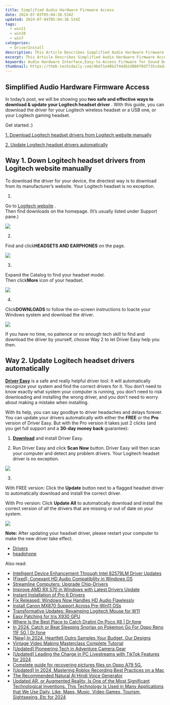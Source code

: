 ```yaml
---
title: Simplified Audio Hardware Firmware Access
date: 2024-07-03T05:04:38.534Z
updated: 2024-07-04T05:04:38.534Z
tags:
  - win11
  - win10
  - win7
categories:
  - DriverInstall
description: This Article Describes Simplified Audio Hardware Firmware Access
excerpt: This Article Describes Simplified Audio Hardware Firmware Access
keywords: Audio Hardware Interface,Easy-to-Access Firmware for Sound Devices,Simplified Hardware Control Software,User-Friendly Audio Firmware Access,Streamlined Audio Device Software,Simple Firmware Setup for Audio Equipment,Intuitive Hardware Software Interfaces
thumbnail: https://thmb.techidaily.com/46df1e48b2f44db2d880f0d7735cdada8076c6dcb75637faff2a09a30c684309.jpg
---
```


## Simplified Audio Hardware Firmware Access

 In today’s post, we will be showing you   **two safe and effective ways to download & update your Logitech headset driver**  . With this guide, you can download the driver for your Logitech wireless headset or a USB one, or your Logitech gaming headset.

Get started.:)

[1. Download Logitech headset drivers from Logitech website manually](#way1)

[2\. Update Logitech headset drivers automatically](#way2)

## Way 1\. Down Logitech headset drivers from Logitech website manually

 To download the driver for your device, the directest way is to download from its manufacturer’s website. Your Logitech headset is no exception.

 1)  

 Go to [Logitech website](http://www.logitech.com/en-us) .  
 Then find downloads on the homepage. (It’s usually listed under Support pane.)

![](https://images.drivereasy.com/wp-content/uploads/2017/08/img_5981950405b27.png)

 2)  

 Find and click**HEADSETS AND EARPHONES** on the page.

![](https://images.drivereasy.com/wp-content/uploads/2017/08/img_59819528446dc.png)

 3)  

 Expand the Catalog to find your headset model.  
 Then click**More** icon of your headset.

![](https://images.drivereasy.com/wp-content/uploads/2017/08/img_598195e29f241.jpg)

 4)  

 Click**DOWNLOADS** to follow the on-screen instructions to loacte your Windows system and download the driver.

 ![](https://images.drivereasy.com/wp-content/uploads/2017/08/img_598197284e6ac.png)

 If you have no time, no patience or no enough tech skill to find and download the driver by yourself, choose Way 2 to let Driver Easy help you then.

## Way 2\. Update Logitech headset drivers automatically

**[Driver Easy](https://tools.techidaily.com/drivereasy/download/)**  is a safe and really helpful driver tool. It  will automatically recognize your system and find the correct drivers for it. You don’t need to know exactly what system your computer is running, you don’t need to risk downloading and installing the wrong driver, and you don’t need to worry about making a mistake when installing.

 With its help, you can say goodbye to driver headaches and delays forever. You can update your drivers automatically with either the **FREE**  or the **Pro**  version of Driver Easy. But with the Pro version it takes just 2 clicks (and you get full support and a **30-day money back** guarantee):

 1) **[Download](https://tools.techidaily.com/drivereasy/download/)**   and install Driver Easy.

 2) Run Driver Easy and click **Scan Now**   button. Driver Easy will then scan your computer and detect any problem drivers. Your Logitech headset driver is no exception.

![](https://images.drivereasy.com/wp-content/uploads/2017/08/img_5981786113621.jpg)

 3)

 With FREE version: Click the **Update**  button next to a flagged headset driver to automatically download and install the correct driver.

With Pro version: Click **Update All**  to automatically download and install the correct version of _all_  the drivers that are missing or out of date on your system.

![](https://images.drivereasy.com/wp-content/uploads/2017/08/img_59819bc4361fa.jpg)

**Note:** After updating your headset driver, please restart your computer to make the new driver take effect.

* [Drivers](https://tools.techidaily.com/drivereasy/download/)
* [headphone](https://store.drivereasy.com/order/cart.php?PRODS=4731822&QTY=1&AFFILIATE=108875)

<ins class="adsbygoogle"
     style="display:block"
     data-ad-format="autorelaxed"
     data-ad-client="ca-pub-7571918770474297"
     data-ad-slot="1223367746"></ins>



<ins class="adsbygoogle"
     style="display:block"
     data-ad-client="ca-pub-7571918770474297"
     data-ad-slot="8358498916"
     data-ad-format="auto"
     data-full-width-responsive="true"></ins>

<span class="atpl-alsoreadstyle">Also read:</span>
<div><ul>
<li><a href="https://driver-install.techidaily.com/intelligent-device-enhancement-through-intel-82579lm-driver-updates/"><u>Intelligent Device Enhancement Through Intel 82579LM Driver Updates</u></a></li>
<li><a href="https://driver-install.techidaily.com/fixed-conexant-hd-audio-compatibility-in-windows-os/"><u>[Fixed]: Conexant HD Audio Compatibility in Windows OS</u></a></li>
<li><a href="https://driver-install.techidaily.com/streamline-computers-upgrade-chip-drivers/"><u>Streamline Computers: Upgrade Chip-Drivers</u></a></li>
<li><a href="https://driver-install.techidaily.com/improve-amd-rx-570-in-windows-with-latest-drivers-update/"><u>Improve AMD RX 570 in Windows with Latest Drivers Update</u></a></li>
<li><a href="https://driver-install.techidaily.com/instant-installation-of-pro-6-drivers/"><u>Instant Installation of Pro 6 Drivers</u></a></li>
<li><a href="https://driver-install.techidaily.com/fix-released-windows-now-handles-hd-audio-flawlessly/"><u>Fix Released: Windows Now Handles HD Audio Flawlessly</u></a></li>
<li><a href="https://driver-install.techidaily.com/install-canon-mx870-support-across-pre-win11-oss/"><u>Install Canon MX870 Support Across Pre-Win11 OSs</u></a></li>
<li><a href="https://driver-install.techidaily.com/transformative-updates-revamping-logitech-mouse-for-w11/"><u>Transformative Updates: Revamping Logitech Mouse for W11</u></a></li>
<li><a href="https://driver-install.techidaily.com/easy-patching-for-iris-x930-gpu/"><u>Easy Patching for Iris X930 GPU</u></a></li>
<li><a href="https://pokemon-go-android.techidaily.com/where-is-the-best-place-to-catch-dratini-on-poco-x6-drfone-by-drfone-virtual-android/"><u>Where Is the Best Place to Catch Dratini On Poco X6 | Dr.fone</u></a></li>
<li><a href="https://android-pokemon-go.techidaily.com/in-2024-catch-or-beat-sleeping-snorlax-on-pokemon-go-for-oppo-reno-11f-5g-drfone-by-drfone-virtual-android/"><u>In 2024, Catch or Beat Sleeping Snorlax on Pokemon Go For Oppo Reno 11F 5G | Dr.fone</u></a></li>
<li><a href="https://fox-helps.techidaily.com/new-in-2024-heartfelt-outro-samples-your-budget-our-designs/"><u>[New] In 2024, Heartfelt Outro Samples  Your Budget, Our Designs</u></a></li>
<li><a href="https://youtube-docs.techidaily.com/ge-video-making-masterclass-complete-tutorial/"><u>Vintage Video Making Masterclass  Complete Tutorial</u></a></li>
<li><a href="https://extra-skills.techidaily.com/updated-pioneering-tech-in-adventure-camera-gear/"><u>[Updated] Pioneering Tech in Adventure Camera Gear</u></a></li>
<li><a href="https://tiktok-videos.techidaily.com/updated-leading-the-charge-in-pc-livestreams-with-tiktok-features-for-2024/"><u>[Updated] Leading the Charge in PC Livestreams with TikTok Features for 2024</u></a></li>
<li><a href="https://phone-solutions.techidaily.com/complete-guide-for-recovering-pictures-files-on-oppo-a79-5g-by-fonelab-android-recover-pictures/"><u>Complete guide for recovering pictures files on Oppo A79 5G.</u></a></li>
<li><a href="https://remote-screen-capture.techidaily.com/updated-in-2024-mastering-roblox-recording-best-practices-on-a-mac/"><u>[Updated] In 2024, Mastering Roblox Recording  Best Practices on a Mac</u></a></li>
<li><a href="https://ai-voice-clone.techidaily.com/the-recommended-natural-ai-hindi-voice-generator/"><u>The Recommended Natural AI Hindi Voice Generator</u></a></li>
<li><a href="https://ai-video-editing.techidaily.com/1713961294066-updated-ar-or-augmented-reality-is-one-of-the-most-significant-technological-inventions-this-technology-is-used-in-many-applications-that-we-use-daily-like-/"><u>Updated AR, or Augmented Reality, Is One of the Most Significant Technological Inventions. This Technology Is Used in Many Applications that We Use Daily, Like, Maps, Music, Video Games, Tourism, Sightseeing, Etc for 2024</u></a></li>
</ul></div>
